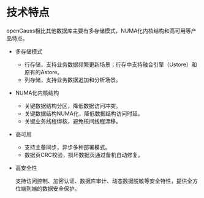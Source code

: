 # 技术特点<a name="ZH-CN_CONCEPT_0289895596"></a>

openGauss相比其他数据库主要有多存储模式，NUMA化内核结构和高可用等产品特点。

-   多存储模式
    -   行存储，支持业务数据频繁更新场景；行存中支持融合引擎（Ustore）和原有的Astore。
    -   列存储，支持业务数据追加和分析场景。

-   NUMA化内核结构
    -   关键数据结构分区，降低数据访问冲突。
    -   关键数据结构NUMA化，降低数据结构访问时延。
    -   关键业务线程绑核，避免核间线程漂移。

-   高可用
    -   支持主备同步，异步多种部署模式。
    -   数据页CRC校验，损坏数据页通过备机自动修复。

-   高安全性

    支持访问控制、加密认证、数据库审计、动态数据脱敏等安全特性，提供全方位端到端的数据安全保护。


